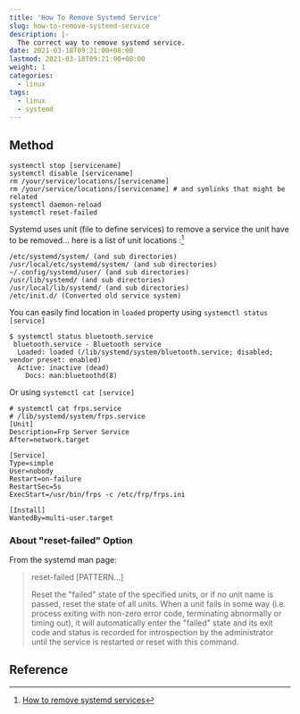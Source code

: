 ```yaml
---
title: 'How To Remove Systemd Service'
slug: how-to-remove-systemd-service
description: |-
  The correct way to remove systemd service.
date: 2021-03-18T09:21:00+08:00
lastmod: 2021-03-18T09:21:00+08:00
weight: 1
categories:
  - linux
tags:
  - linux
  - systemd
---
```


## Method

```
systemctl stop [servicename]
systemctl disable [servicename]
rm /your/service/locations/[servicename]
rm /your/service/locations/[servicename] # and symlinks that might be related
systemctl daemon-reload
systemctl reset-failed
```

Systemd uses unit (file to define services) to remove a service the unit have to be removed... here is a list of unit locations :[^1]

```
/etc/systemd/system/ (and sub directories)
/usr/local/etc/systemd/system/ (and sub directories)
~/.config/systemd/user/ (and sub directories)
/usr/lib/systemd/ (and sub directories)
/usr/local/lib/systemd/ (and sub directories)
/etc/init.d/ (Converted old service system)
```

You can easily find location in `loaded` property using `systemctl status [service]`

```
$ systemctl status bluetooth.service
 bluetooth.service - Bluetooth service
  Loaded: loaded (/lib/systemd/system/bluetooth.service; disabled; vendor preset: enabled)
  Active: inactive (dead)
    Docs: man:bluetoothd(8)
```

Or using `systemctl cat [service]`

```
# systemctl cat frps.service
# /lib/systemd/system/frps.service
[Unit]
Description=Frp Server Service
After=network.target

[Service]
Type=simple
User=nobody
Restart=on-failure
RestartSec=5s
ExecStart=/usr/bin/frps -c /etc/frp/frps.ini

[Install]
WantedBy=multi-user.target
```

### About "reset-failed" Option

From the systemd man page:

> reset-failed [PATTERN...]
>
> Reset the "failed" state of the specified units, or if no unit name is passed, reset the state of all units. When a unit fails in some way (i.e. process exiting with non-zero error code, terminating abnormally or timing out), it will automatically enter the "failed" state and its exit code and status is recorded for introspection by the administrator until the service is restarted or reset with this command.

## Reference

[^1]: [How to remove systemd services](https://superuser.com/questions/513159/how-to-remove-systemd-services/1344239#1344239)
